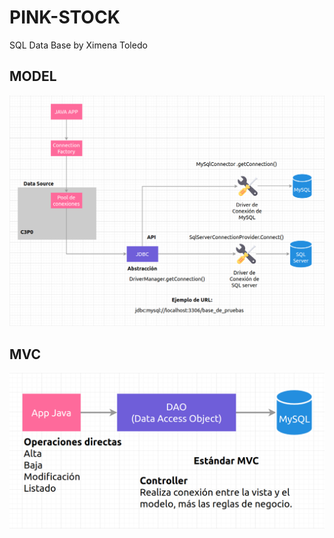 # PINK-STOCK
SQL Data Base by Ximena Toledo
## MODEL
![](Images/img.png)

## MVC
![](Images/img1.png)